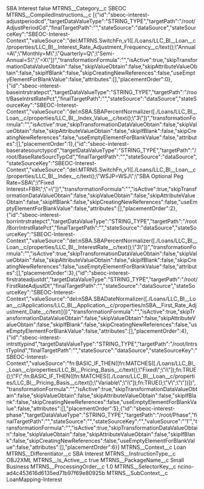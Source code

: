 <?xml version="1.0" encoding="UTF-8"?>
<CustomMetadata xmlns="http://soap.sforce.com/2006/04/metadata" xmlns:xsi="http://www.w3.org/2001/XMLSchema-instance" xmlns:xsd="http://www.w3.org/2001/XMLSchema">
    <label>SBA Interest</label>
    <protected>false</protected>
    <values>
        <field>MTRNS__Category__c</field>
        <value xsi:type="xsd:string">SBEOC</value>
    </values>
    <values>
        <field>MTRNS__CompiledInstructions__c</field>
        <value xsi:type="xsd:string">[{&quot;id&quot;:&quot;sbeoc-interest-adjustperiodcd&quot;,&quot;targetDataValueType&quot;:&quot;STRING_TYPE&quot;,&quot;targetPath&quot;:&quot;/root/AdjustPeriodCd&quot;,&quot;finalTargetPath&quot;:&quot;&quot;,&quot;stateSource&quot;:&quot;dataSource&quot;,&quot;stateSourceKey&quot;:&quot;SBEOC-Interest-Context&quot;,&quot;valueSource&quot;:&quot;del:MTRNS.SwitchFn_v1([./Loans/LLC_BI__Loan__c/properties/LLC_BI__Interest_Rate_Adjustment_Frequency__c/text();\&quot;Annual=A\&quot;;\&quot;Monthly=M\&quot;;\&quot;Quarterly=Q\&quot;;\&quot;Semi-Annual=S\&quot;;\&quot;=X\&quot;])&quot;,&quot;transformationFormula&quot;:&quot;&quot;,&quot;isActive&quot;:true,&quot;skipTransformationDataValueObtain&quot;:false,&quot;skipValueObtain&quot;:false,&quot;skipAttributeValueObtain&quot;:false,&quot;skipIfBlank&quot;:false,&quot;skipCreatingNewReferences&quot;:false,&quot;useEmptyElementForBlankValue&quot;:false,&quot;attributes&quot;:[],&quot;placementOrder&quot;:0},{&quot;id&quot;:&quot;sbeoc-interest-baseintrstratepct&quot;,&quot;targetDataValueType&quot;:&quot;STRING_TYPE&quot;,&quot;targetPath&quot;:&quot;/root/BaseIntrstRatePct&quot;,&quot;finalTargetPath&quot;:&quot;&quot;,&quot;stateSource&quot;:&quot;dataSource&quot;,&quot;stateSourceKey&quot;:&quot;SBEOC-Interest-Context&quot;,&quot;valueSource&quot;:&quot;del:nSBA.SBAPercentNormalizer([./Loans/LLC_BI__Loan__c/properties/LLC_BI__Index_Value__c/text();\&quot;3\&quot;])&quot;,&quot;transformationFormula&quot;:&quot;&quot;,&quot;isActive&quot;:true,&quot;skipTransformationDataValueObtain&quot;:false,&quot;skipValueObtain&quot;:false,&quot;skipAttributeValueObtain&quot;:false,&quot;skipIfBlank&quot;:false,&quot;skipCreatingNewReferences&quot;:false,&quot;useEmptyElementForBlankValue&quot;:false,&quot;attributes&quot;:[],&quot;placementOrder&quot;:1},{&quot;id&quot;:&quot;sbeoc-interest-baseratesourctypcd&quot;,&quot;targetDataValueType&quot;:&quot;STRING_TYPE&quot;,&quot;targetPath&quot;:&quot;/root/BaseRateSourcTypCd&quot;,&quot;finalTargetPath&quot;:&quot;&quot;,&quot;stateSource&quot;:&quot;dataSource&quot;,&quot;stateSourceKey&quot;:&quot;SBEOC-Interest-Context&quot;,&quot;valueSource&quot;:&quot;del:MTRNS.SwitchFn_v1([./Loans/LLC_BI__Loan__c/properties/LLC_BI__Index__c/text();\&quot;WSJP=WSJ\&quot;;\&quot;SBA Optional Peg Rate=SBA\&quot;;\&quot;Fixed Interest=FBR\&quot;;\&quot;=\&quot;])&quot;,&quot;transformationFormula&quot;:&quot;&quot;,&quot;isActive&quot;:true,&quot;skipTransformationDataValueObtain&quot;:false,&quot;skipValueObtain&quot;:false,&quot;skipAttributeValueObtain&quot;:false,&quot;skipIfBlank&quot;:false,&quot;skipCreatingNewReferences&quot;:false,&quot;useEmptyElementForBlankValue&quot;:false,&quot;attributes&quot;:[],&quot;placementOrder&quot;:2},{&quot;id&quot;:&quot;sbeoc-interest-borrintrstratepct&quot;,&quot;targetDataValueType&quot;:&quot;STRING_TYPE&quot;,&quot;targetPath&quot;:&quot;/root/BorrIntrstRatePct&quot;,&quot;finalTargetPath&quot;:&quot;&quot;,&quot;stateSource&quot;:&quot;dataSource&quot;,&quot;stateSourceKey&quot;:&quot;SBEOC-Interest-Context&quot;,&quot;valueSource&quot;:&quot;del:nSBA.SBAPercentNormalizer([./Loans/LLC_BI__Loan__c/properties/LLC_BI__InterestRate__c/text();\&quot;3\&quot;])&quot;,&quot;transformationFormula&quot;:&quot;&quot;,&quot;isActive&quot;:true,&quot;skipTransformationDataValueObtain&quot;:false,&quot;skipValueObtain&quot;:false,&quot;skipAttributeValueObtain&quot;:false,&quot;skipIfBlank&quot;:false,&quot;skipCreatingNewReferences&quot;:false,&quot;useEmptyElementForBlankValue&quot;:false,&quot;attributes&quot;:[],&quot;placementOrder&quot;:3},{&quot;id&quot;:&quot;sbeoc-interest-firstrateadjustdt&quot;,&quot;targetDataValueType&quot;:&quot;STRING_TYPE&quot;,&quot;targetPath&quot;:&quot;/root/FirstRateAdjustDt&quot;,&quot;finalTargetPath&quot;:&quot;&quot;,&quot;stateSource&quot;:&quot;dataSource&quot;,&quot;stateSourceKey&quot;:&quot;SBEOC-Interest-Context&quot;,&quot;valueSource&quot;:&quot;del:nSBA.SBADateNormalizer([./Loans/LLC_BI__Loan__c/Applications/LLC_BI__Application__c/properties/nSBA__First_Rate_Adjustment_Date__c/text()])&quot;,&quot;transformationFormula&quot;:&quot;&quot;,&quot;isActive&quot;:true,&quot;skipTransformationDataValueObtain&quot;:false,&quot;skipValueObtain&quot;:false,&quot;skipAttributeValueObtain&quot;:false,&quot;skipIfBlank&quot;:false,&quot;skipCreatingNewReferences&quot;:false,&quot;useEmptyElementForBlankValue&quot;:false,&quot;attributes&quot;:[],&quot;placementOrder&quot;:4},{&quot;id&quot;:&quot;sbeoc-interest-intrsttypind&quot;,&quot;targetDataValueType&quot;:&quot;STRING_TYPE&quot;,&quot;targetPath&quot;:&quot;/root/IntrstTypInd&quot;,&quot;finalTargetPath&quot;:&quot;&quot;,&quot;stateSource&quot;:&quot;dataSource&quot;,&quot;stateSourceKey&quot;:&quot;SBEOC-Interest-Context&quot;,&quot;valueSource&quot;:&quot;fn:BASIC_IF_THEN([fn:MATCHES([./Loans/LLC_BI__Loan__c/properties/LLC_BI__Pricing_Basis__c/text();\&quot;Fixed\&quot;;\&quot;i\&quot;]);fn:TRUE();\&quot;F\&quot;;fn:BASIC_IF_THEN([fn:MATCHES([./Loans/LLC_BI__Loan__c/properties/LLC_BI__Pricing_Basis__c/text();\&quot;Variable\&quot;;\&quot;i\&quot;]);fn:TRUE();\&quot;V\&quot;;\&quot;\&quot;])])&quot;,&quot;transformationFormula&quot;:&quot;&quot;,&quot;isActive&quot;:true,&quot;skipTransformationDataValueObtain&quot;:false,&quot;skipValueObtain&quot;:false,&quot;skipAttributeValueObtain&quot;:false,&quot;skipIfBlank&quot;:false,&quot;skipCreatingNewReferences&quot;:false,&quot;useEmptyElementForBlankValue&quot;:false,&quot;attributes&quot;:[],&quot;placementOrder&quot;:5},{&quot;id&quot;:&quot;sbeoc-interest-phase&quot;,&quot;targetDataValueType&quot;:&quot;STRING_TYPE&quot;,&quot;targetPath&quot;:&quot;/root/Phase&quot;,&quot;finalTargetPath&quot;:&quot;&quot;,&quot;stateSource&quot;:&quot;&quot;,&quot;stateSourceKey&quot;:&quot;&quot;,&quot;valueSource&quot;:&quot;&apos;1&apos;&quot;,&quot;transformationFormula&quot;:&quot;&quot;,&quot;isActive&quot;:true,&quot;skipTransformationDataValueObtain&quot;:false,&quot;skipValueObtain&quot;:false,&quot;skipAttributeValueObtain&quot;:false,&quot;skipIfBlank&quot;:false,&quot;skipCreatingNewReferences&quot;:false,&quot;useEmptyElementForBlankValue&quot;:false,&quot;attributes&quot;:[],&quot;placementOrder&quot;:6}]</value>
    </values>
    <values>
        <field>MTRNS__Context__c</field>
        <value xsi:type="xsd:string">Loan</value>
    </values>
    <values>
        <field>MTRNS__Differentiator__c</field>
        <value xsi:type="xsd:string">SBA Interest</value>
    </values>
    <values>
        <field>MTRNS__InstructionType__c</field>
        <value xsi:type="xsd:string">OBJ2XML</value>
    </values>
    <values>
        <field>MTRNS__Is_Active__c</field>
        <value xsi:type="xsd:boolean">true</value>
    </values>
    <values>
        <field>MTRNS__PackageName__c</field>
        <value xsi:type="xsd:string">Small Business</value>
    </values>
    <values>
        <field>MTRNS__ProcessingOrder__c</field>
        <value xsi:type="xsd:double">1.0</value>
    </values>
    <values>
        <field>MTRNS__SelectorKey__c</field>
        <value xsi:type="xsd:string">ncino-ad4c453616d6135ed71b97f69e80925b</value>
    </values>
    <values>
        <field>MTRNS__SubContext__c</field>
        <value xsi:type="xsd:string">LoanMapping-Interest</value>
    </values>
</CustomMetadata>
